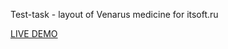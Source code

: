 Test-task - layout of Venarus medicine for itsoft.ru

<a href='https://tacticsugar.github.io/itsoft_test/'>LIVE DEMO<a/>
